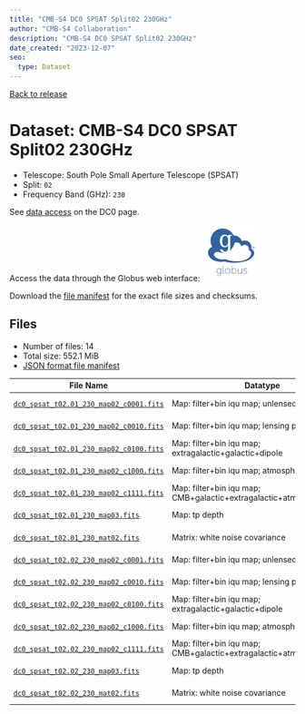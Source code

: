 ```yaml
---
title: "CMB-S4 DC0 SPSAT Split02 230GHz"
author: "CMB-S4 Collaboration"
description: "CMB-S4 DC0 SPSAT Split02 230GHz"
date_created: "2023-12-07"
seo:
  type: Dataset
---
```


[Back to release](./dc0.html#datasets)

# Dataset: CMB-S4 DC0 SPSAT Split02 230GHz

- Telescope: South Pole Small Aperture Telescope (SPSAT)
- Split: `02`
- Frequency Band (GHz): `230`

See [data access](./dc0.html#data-access) on the DC0 page.

Access the data through the Globus web interface: [![Download via Globus](images/globus-logo.png)](https://app.globus.org/file-manager?origin_id=c9dc477a-3db5-4946-874d-a5dc7efcabcf&origin_path=%2Fdatareleases%2Fdc0%2Fmission%2Fspsat%2Fsplit02%2F230%2F)

Download the [file manifest](https://g-9fdb0b.6b7bd8.0ec8.data.globus.org/datareleases/dc0/mission/spsat/split02/230/manifest.json) for the exact file sizes and checksums.

## Files

- Number of files: 14
- Total size: 552.1 MiB
- [JSON format file manifest](https://g-9fdb0b.6b7bd8.0ec8.data.globus.org/datareleases/dc0/mission/spsat/split02/230/manifest.json)

|                                                                                File Name                                                                                 |                               Datatype                               |   Size   |
| ------------------------------------------------------------------------------------------------------------------------------------------------------------------------ | -------------------------------------------------------------------- | -------- |
| [`dc0_spsat_t02.01_230_map02_c0001.fits`](https://g-9fdb0b.6b7bd8.0ec8.data.globus.org/datareleases/dc0/mission/spsat/split02/230/dc0_spsat_t02.01_230_map02_c0001.fits) | Map: filter+bin iqu map; unlensed primary CMB                        | 36.0 MiB |
| [`dc0_spsat_t02.01_230_map02_c0010.fits`](https://g-9fdb0b.6b7bd8.0ec8.data.globus.org/datareleases/dc0/mission/spsat/split02/230/dc0_spsat_t02.01_230_map02_c0010.fits) | Map: filter+bin iqu map; lensing perturbation                        | 36.0 MiB |
| [`dc0_spsat_t02.01_230_map02_c0100.fits`](https://g-9fdb0b.6b7bd8.0ec8.data.globus.org/datareleases/dc0/mission/spsat/split02/230/dc0_spsat_t02.01_230_map02_c0100.fits) | Map: filter+bin iqu map; extragalactic+galactic+dipole               | 36.0 MiB |
| [`dc0_spsat_t02.01_230_map02_c1000.fits`](https://g-9fdb0b.6b7bd8.0ec8.data.globus.org/datareleases/dc0/mission/spsat/split02/230/dc0_spsat_t02.01_230_map02_c1000.fits) | Map: filter+bin iqu map; atmosphere+noise                            | 36.0 MiB |
| [`dc0_spsat_t02.01_230_map02_c1111.fits`](https://g-9fdb0b.6b7bd8.0ec8.data.globus.org/datareleases/dc0/mission/spsat/split02/230/dc0_spsat_t02.01_230_map02_c1111.fits) | Map: filter+bin iqu map; CMB+galactic+extragalactic+atmosphere+noise | 36.0 MiB |
| [`dc0_spsat_t02.01_230_map03.fits`](https://g-9fdb0b.6b7bd8.0ec8.data.globus.org/datareleases/dc0/mission/spsat/split02/230/dc0_spsat_t02.01_230_map03.fits)             | Map: tp depth                                                        | 24.0 MiB |
| [`dc0_spsat_t02.01_230_mat02.fits`](https://g-9fdb0b.6b7bd8.0ec8.data.globus.org/datareleases/dc0/mission/spsat/split02/230/dc0_spsat_t02.01_230_mat02.fits)             | Matrix: white noise covariance                                       | 72.0 MiB |
| [`dc0_spsat_t02.02_230_map02_c0001.fits`](https://g-9fdb0b.6b7bd8.0ec8.data.globus.org/datareleases/dc0/mission/spsat/split02/230/dc0_spsat_t02.02_230_map02_c0001.fits) | Map: filter+bin iqu map; unlensed primary CMB                        | 36.0 MiB |
| [`dc0_spsat_t02.02_230_map02_c0010.fits`](https://g-9fdb0b.6b7bd8.0ec8.data.globus.org/datareleases/dc0/mission/spsat/split02/230/dc0_spsat_t02.02_230_map02_c0010.fits) | Map: filter+bin iqu map; lensing perturbation                        | 36.0 MiB |
| [`dc0_spsat_t02.02_230_map02_c0100.fits`](https://g-9fdb0b.6b7bd8.0ec8.data.globus.org/datareleases/dc0/mission/spsat/split02/230/dc0_spsat_t02.02_230_map02_c0100.fits) | Map: filter+bin iqu map; extragalactic+galactic+dipole               | 36.0 MiB |
| [`dc0_spsat_t02.02_230_map02_c1000.fits`](https://g-9fdb0b.6b7bd8.0ec8.data.globus.org/datareleases/dc0/mission/spsat/split02/230/dc0_spsat_t02.02_230_map02_c1000.fits) | Map: filter+bin iqu map; atmosphere+noise                            | 36.0 MiB |
| [`dc0_spsat_t02.02_230_map02_c1111.fits`](https://g-9fdb0b.6b7bd8.0ec8.data.globus.org/datareleases/dc0/mission/spsat/split02/230/dc0_spsat_t02.02_230_map02_c1111.fits) | Map: filter+bin iqu map; CMB+galactic+extragalactic+atmosphere+noise | 36.0 MiB |
| [`dc0_spsat_t02.02_230_map03.fits`](https://g-9fdb0b.6b7bd8.0ec8.data.globus.org/datareleases/dc0/mission/spsat/split02/230/dc0_spsat_t02.02_230_map03.fits)             | Map: tp depth                                                        | 24.0 MiB |
| [`dc0_spsat_t02.02_230_mat02.fits`](https://g-9fdb0b.6b7bd8.0ec8.data.globus.org/datareleases/dc0/mission/spsat/split02/230/dc0_spsat_t02.02_230_mat02.fits)             | Matrix: white noise covariance                                       | 72.0 MiB |
